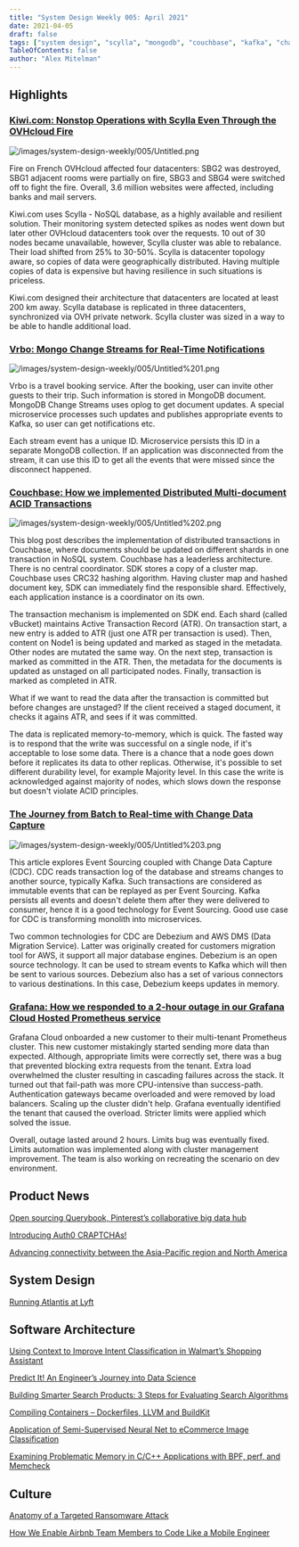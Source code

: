 ```yaml
---
title: "System Design Weekly 005: April 2021"
date: 2021-04-05
draft: false
tags: ["system design", "scylla", "mongodb", "couchbase", "kafka", "change data capture", "event sourcing"]
TableOfContents: false
author: "Alex Mitelman"
---
```


## Highlights

### [Kiwi.com: Nonstop Operations with Scylla Even Through the OVHcloud Fire](https://www.scylladb.com/2021/03/23/kiwi-com-nonstop-operations-with-scylla-even-through-the-ovhcloud-fire/)

![/images/system-design-weekly/005/Untitled.png](/images/system-design-weekly/005/Untitled.png)

Fire on French OVHcloud affected four datacenters: SBG2 was destroyed, SBG1 adjacent rooms were partially on fire, SBG3 and SBG4 were switched off to fight the fire. Overall, 3.6 million websites were affected, including banks and mail servers.

Kiwi.com uses Scylla - NoSQL database, as a highly available and resilient solution. Their monitoring system detected spikes as nodes went down but later other OVHcloud datacenters took over the requests. 10 out of 30 nodes became unavailable, however, Scylla cluster was able to rebalance. Their load shifted from 25% to 30-50%. Scylla is datacenter topology aware, so copies of data were geographically distributed. Having multiple copies of data is expensive but having resilience in such situations is priceless.

Kiwi.com designed their architecture that datacenters are located at least 200 km away. Scylla database is replicated in three datacenters, synchronized via OVH private network. Scylla cluster was sized in a way to be able to handle additional load.

### [Vrbo: Mongo Change Streams for Real-Time Notifications](https://medium.com/expedia-group-tech/mongo-change-streams-for-real-time-notifications-6271f88f9ea1)

![/images/system-design-weekly/005/Untitled%201.png](/images/system-design-weekly/005/Untitled%201.png)

Vrbo is a travel booking service. After the booking, user can invite other guests to their trip. Such information is stored in MongoDB document. MongoDB Change Streams uses oplog to get document updates. A special microservice processes such updates and publishes appropriate events to Kafka, so user can get notifications etc.

Each stream event has a unique ID. Microservice persists this ID in a separate MongoDB collection. If an application was disconnected from the stream, it can use this ID to get all the events that were missed since the disconnect happened.

### [Couchbase: How we implemented Distributed Multi-document ACID Transactions](https://blog.couchbase.com/distributed-multi-document-acid-transactions/)

![/images/system-design-weekly/005/Untitled%202.png](/images/system-design-weekly/005/Untitled%202.png)

This blog post describes the implementation of distributed transactions in Couchbase, where documents should be updated on different shards in one transaction in NoSQL system. Couchbase has a leaderless architecture. There is no central coordinator. SDK stores a copy of a cluster map. Couchbase uses CRC32 hashing algorithm. Having cluster map and hashed document key, SDK can immediately find the responsible shard. Effectively, each application instance is a coordinator on its own.

The transaction mechanism is implemented on SDK end. Each shard (called vBucket) maintains Active Transaction Record (ATR). On transaction start, a new entry is added to ATR (just one ATR per transaction is used). Then, content on Node1 is being updated and marked as staged in the metadata. Other nodes are mutated the same way. On the next step, transaction is marked as committed in the ATR. Then, the metadata for the documents is updated as unstaged on all participated nodes. Finally, transaction is marked as completed in ATR.

What if we want to read the data after the transaction is committed but before changes are unstaged? If the client received a staged document, it checks it agains ATR, and sees if it was committed.

The data is replicated memory-to-memory, which is quick. The fasted way is to respond that the write was successful on a single node, if it's acceptable to lose some data. There is a chance that a node goes down before it replicates its data to other replicas. Otherwise, it's possible to set different durability level, for example Majority level. In this case the write is acknowledged against majority of nodes, which slows down the response but doesn't violate ACID principles.

### [The Journey from Batch to Real-time with Change Data Capture](https://medium.com/capital-one-tech/the-journey-from-batch-to-real-time-with-change-data-capture-c598e56146be)

![/images/system-design-weekly/005/Untitled%203.png](/images/system-design-weekly/005/Untitled%203.png)

This article explores Event Sourcing coupled with Change Data Capture (CDC). CDC reads transaction log of the database and streams changes to another source, typically Kafka. Such transactions are considered as immutable events that can be replayed as per Event Sourcing. Kafka persists all events and doesn't delete them after they were delivered to consumer, hence it is a good technology for Event Sourcing. Good use case for CDC is transforming monolith into microservices.

Two common technologies for CDC are Debezium and AWS DMS (Data Migration Service). Latter was originally created for customers migration tool for AWS, it support all major database engines. Debezium is an open source technology. It can be used to stream events to Kafka which will then be sent to various sources. Debezium also has a set of various connectors to various destinations. In this case, Debezium keeps updates in memory.

### [Grafana: How we responded to a 2-hour outage in our Grafana Cloud Hosted Prometheus service](https://grafana.com/blog/2021/03/26/how-we-responded-to-a-2-hour-outage-in-our-grafana-cloud-hosted-prometheus-service/)

Grafana Cloud onboarded a new customer to their multi-tenant Prometheus cluster. This new customer mistakingly started sending more data than expected. Although, appropriate limits were correctly set, there was a bug that prevented blocking extra requests from the tenant. Extra load overwhelmed the cluster resulting in cascading failures across the stack. It turned out that fail-path was more CPU-intensive than success-path. Authentication gateways became overloaded and were removed by load balancers. Scaling up the cluster didn't help. Grafana eventually identified the tenant that caused the overload. Stricter limits were applied which solved the issue.

Overall, outage lasted around 2 hours. Limits bug was eventually fixed. Limits automation was implemented along with cluster management improvement. The team is also working on recreating the scenario on dev environment.

## Product News

[Open sourcing Querybook, Pinterest’s collaborative big data hub](https://medium.com/@Pinterest_Engineering/open-sourcing-querybook-pinterests-collaborative-big-data-hub-ba2605558883)

[Introducing Auth0 CRAPTCHAs!](https://auth0.com/blog/introducing-auth0-craptchas/)

[Advancing connectivity between the Asia-Pacific region and North America](https://engineering.fb.com/2021/03/28/connectivity/echo-bifrost/)

## System Design

[Running Atlantis at Lyft](https://eng.lyft.com/running-atlantis-at-lyft-b95c7fa51db1)

## Software Architecture

[Using Context to Improve Intent Classification in Walmart’s Shopping Assistant](https://medium.com/walmartglobaltech/using-context-to-improve-intent-classification-in-walmarts-shopping-assistant-28f62d40fd17)

[Predict It! An Engineer’s Journey into Data Science](https://medium.com/expedia-group-tech/predict-it-an-engineers-journey-into-data-science-62f660f51877)

[Building Smarter Search Products: 3 Steps for Evaluating Search Algorithms](https://shopifyengineering.myshopify.com/blogs/engineering/evaluating-search-algorithms)

[Compiling Containers – Dockerfiles, LLVM and BuildKit](https://www.docker.com/blog/compiling-containers-dockerfiles-llvm-and-buildkit/)

[Application of Semi-Supervised Neural Net to eCommerce Image Classification](https://medium.com/walmartglobaltech/application-of-semi-supervised-neural-net-to-ecommerce-image-classification-b3e21288bae2)

[Examining Problematic Memory in C/C++ Applications with BPF, perf, and Memcheck](https://doordash.engineering/2021/04/01/examining-problematic-memory-with-bpf-perf-and-memcheck/)

## Culture

[Anatomy of a Targeted Ransomware Attack](https://blog.cloudflare.com/targeted-ransomware-attack/)

[How We Enable Airbnb Team Members to Code Like a Mobile Engineer](https://medium.com/airbnb-engineering/how-we-enable-airbnb-team-members-to-code-like-a-mobile-engineer-d7181a20399f)
